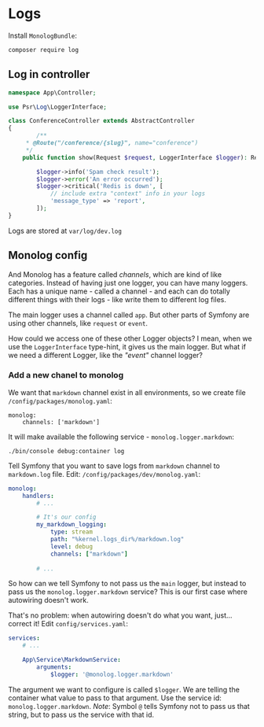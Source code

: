 # Logs

Install `MonologBundle`:

```bash
composer require log
```

## Log in controller

```php
namespace App\Controller;

use Psr\Log\LoggerInterface;

class ConferenceController extends AbstractController
{
        /**
     * @Route("/conference/{slug}", name="conference")
     */
    public function show(Request $request, LoggerInterface $logger): Response {

        $logger->info('Spam check result');
        $logger->error('An error occurred');
        $logger->critical('Redis is down', [
            // include extra "context" info in your logs
            'message_type' => 'report',
        ]);
}
```

Logs are stored at `var/log/dev.log`

## Monolog config

And Monolog has a feature called *channels*, which are kind of like categories. 
Instead of having just one logger, you can have many loggers. 
Each has a unique name - called a channel - and each can do totally 
different things with their logs - like write them to different log files.

The main logger uses a channel called `app`. But other parts of Symfony are 
using other channels, like `request` or `event`.

How could we access one of these other Logger objects? 
I mean, when we use the `LoggerInterface` type-hint, it gives us the main logger. 
But what if we need a different Logger, like the *"event"* channel logger?

### Add a new chanel to monolog

We want that `markdown` channel exist in all environments, so we create file `/config/packages/monolog.yaml`:

```
monolog:
    channels: ['markdown']
```

It will make available the following service - `monolog.logger.markdown`:

```
./bin/console debug:container log
```

Tell Symfony that you want to save logs from `markdown` channel to `markdown.log` file. 
Edit: `/config/packages/dev/monolog.yaml`:

```yaml
monolog:
    handlers:
        # ...

        # It's our config
        my_markdown_logging:
            type: stream
            path: "%kernel.logs_dir%/markdown.log"
            level: debug
            channels: ["markdown"]
            
        # ...
```

So how can we tell Symfony to not pass us the `main` logger, 
but instead to pass us the `monolog.logger.markdown` service? 
This is our first case where autowiring doesn't work.

That's no problem: when autowiring doesn't do what you want, just... correct it! 
Edit `config/services.yaml`:

```yaml
services:
    # ...

    App\Service\MarkdownService:
        arguments:
            $logger: '@monolog.logger.markdown'
```

The argument we want to configure is called `$logger`. We are telling the container what value to pass to that argument. Use the service id: `monolog.logger.markdown`. 
*Note*: Symbol `@` tells Symfony not to pass us that string, but to pass us the service with that id.
